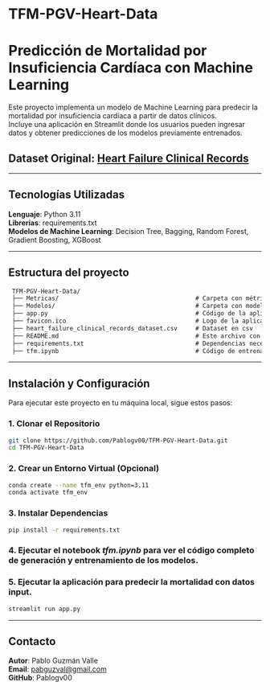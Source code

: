 # TFM-PGV-Heart-Data

# Predicción de Mortalidad por Insuficiencia Cardíaca con Machine Learning

Este proyecto implementa un modelo de Machine Learning para predecir la mortalidad por insuficiencia cardíaca a partir de datos clínicos.  
Incluye una aplicación en Streamlit donde los usuarios pueden ingresar datos y obtener predicciones de los modelos previamente entrenados.

## Dataset Original: [Heart Failure Clinical Records](https://www.kaggle.com/datasets/andrewmvd/heart-failure-clinical-data)

---

## Tecnologías Utilizadas
**Lenguaje**: Python 3.11  
**Librerías**: requirements.txt  
**Modelos de Machine Learning**: Decision Tree, Bagging, Random Forest, Gradient Boosting, XGBoost  

---

## Estructura del proyecto
```markdown
 TFM-PGV-Heart-Data/
 ├── Metricas/                                      # Carpeta con métricas de rendimiento de modelos en .pkl
 ├── Modelos/                                       # Carpeta con modelos entrenados en .pkl
 ├── app.py                                         # Código de la aplicación Streamlit
 ├── favicon.ico                                    # Logo de la aplicación Streamlit
 ├── heart_failure_clinical_records_dataset.csv     # Dataset en csv
 ├── README.md                                      # Este archivo con instrucciones
 ├── requirements.txt                               # Dependencias necesarias
 ├── tfm.ipynb                                      # Código de entrenamiento de modelos
```
---

##  Instalación y Configuración
Para ejecutar este proyecto en tu máquina local, sigue estos pasos:

### 1. Clonar el Repositorio
```bash
git clone https://github.com/Pablogv00/TFM-PGV-Heart-Data.git
cd TFM-PGV-Heart-Data

```

### 2. Crear un Entorno Virtual (Opcional)
```bash
conda create --name tfm_env python=3.11
conda activate tfm_env
```

### 3. Instalar Dependencias
```bash
pip install -r requirements.txt
```

### 4. Ejecutar el notebook *tfm.ipynb* para ver el código completo de generación y entrenamiento de los modelos.

### 5. Ejecutar la aplicación para predecir la mortalidad con datos input.
```bash
streamlit run app.py
```

---

## Contacto

**Autor**:  Pablo Guzmán Valle  
**Email**:  pabguzval@gmail.com  
**GitHub**: Pablogv00  
